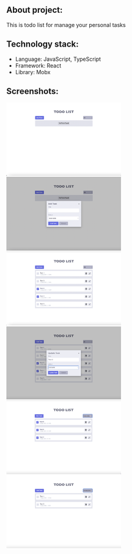 <h2>About project:</h2>
<p>This is todo list for manage your personal tasks</p>
<h2>Technology stack:</h2>
<ul padding="0" margin="0">
  <li padding="0" margin="0">Language: JavaScript, TypeScript</li>
  <li padding="0" margin="0">Framework: React</li>
  <li padding="0" margin="0">Library: Mobx</li>
</ul>
<h2>Screenshots:</h2>
<div>
  <img width="300em" src="https://github.com/angelina-pol/angelina-pol-ToDoList_React-TypeScript/blob/main/picture/Screen_1.png"/>
  <img width="300em" src="https://github.com/angelina-pol/angelina-pol-ToDoList_React-TypeScript/blob/main/picture/Screen_2.png"/>
</div>
<div>
  <img width="300em" src="https://github.com/angelina-pol/angelina-pol-ToDoList_React-TypeScript/blob/main/picture/Screen_3.png"/>
  <img width="300em" src="https://github.com/angelina-pol/angelina-pol-ToDoList_React-TypeScript/blob/main/picture/Screen_4.png"/>
</div>
<div>
  <img width="300em" src="https://github.com/angelina-pol/angelina-pol-ToDoList_React-TypeScript/blob/main/picture/Screen_5.png"/>
  <img width="300em" src="https://github.com/angelina-pol/angelina-pol-ToDoList_React-TypeScript/blob/main/picture/Screen_6.png"/>
</div>
